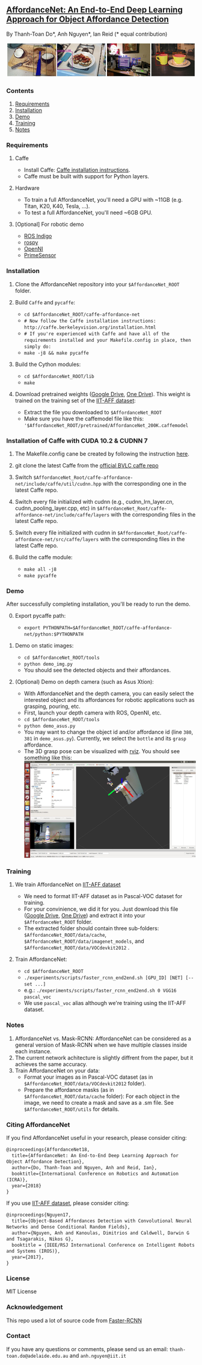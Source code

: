 ## [AffordanceNet: An End-to-End Deep Learning Approach for Object Affordance Detection](https://arxiv.org/pdf/1709.07326.pdf)
By Thanh-Toan Do\*, Anh Nguyen\*, Ian Reid (\* equal contribution)

![affordance-net](https://raw.githubusercontent.com/nqanh/affordance-net/master/tools/temp_output/iit_aff_dataset.jpg "affordance-net")

### Contents
1. [Requirements](#requirements)
2. [Installation](#installation)
3. [Demo](#demo)
4. [Training](#training)
5. [Notes](#notes)


### Requirements

1. Caffe
	- Install Caffe: [Caffe installation instructions](http://caffe.berkeleyvision.org/installation.html).
	- Caffe must be built with support for Python layers.

2. Hardware
	- To train a full AffordanceNet, you'll need a GPU with ~11GB (e.g. Titan, K20, K40, Tesla, ...).
	- To test a full AffordanceNet, you'll need ~6GB GPU.

3. [Optional] For robotic demo
	- [ROS Indigo](http://wiki.ros.org/indigo/Installation/Ubuntu)
	- [rospy](http://wiki.ros.org/rospy)
	- [OpenNI](https://github.com/OpenNI/OpenNI)
	- [PrimeSensor](https://github.com/PrimeSense/Sensor)


### Installation

1. Clone the AffordanceNet repository into your `$AffordanceNet_ROOT` folder.
	
	
2. Build `Caffe` and `pycaffe`:
	- `cd $AffordanceNet_ROOT/caffe-affordance-net`
    - `# Now follow the Caffe installation instructions: http://caffe.berkeleyvision.org/installation.html`
    - `# If you're experienced with Caffe and have all of the requirements installed and your Makefile.config in place, then simply do:`
    - `make -j8 && make pycaffe`
     

3. Build the Cython modules:
    - `cd $AffordanceNet_ROOT/lib`
    - `make`


4. Download pretrained weights ([Google Drive](https://drive.google.com/file/d/0Bx3H_TbKFPCjNlMtSGJlQ0dxVzQ/view?usp=sharing), [One Drive](https://studenthcmusedu-my.sharepoint.com/:u:/g/personal/nqanh_mso_hcmus_edu_vn/ETD6q64-L1lCgtNEryA42NwBNM9vNoyE8QyxAYzgt8NqnA?e=uRCxPg)). This weight is trained on the training set of the [IIT-AFF dataset](https://sites.google.com/site/iitaffdataset/):
    - Extract the file you downloaded to `$AffordanceNet_ROOT`
    - Make sure you have the caffemodel file like this: `'$AffordanceNet_ROOT/pretrained/AffordanceNet_200K.caffemodel`

### Installation of Caffe with CUDA 10.2 & CUDNN 7

1. The Makefile.config cane be created by following the instruction [here](https://github.com/hongtaowu67/Engineering_Note#installing-caffe).

2. git clone the latest Caffe from the [official BVLC caffe repo](https://github.com/BVLC/caffe)

3. Switch `$AffordanceNet_Root/caffe-affordance-net/include/caffe/util/cudnn.hpp` with the corresponding one in the latest Caffe repo.

4. Switch every file initialized with cudnn (e.g., cudnn_lrn_layer.cn, cudnn_pooling_layer.cpp, etc) in `$AffordanceNet_Root/caffe-affordance-net/include/caffe/layers` with the corresponding files in the latest Caffe repo.

5. Switch every file initialized with cudnn in `$AffordanceNet_Root/caffe-affordance-net/src/caffe/layers` with the corresponding files in the latest Caffe repo.

6. Build the caffe module:
	- `make all -j8`
	- `make pycaffe`

	
### Demo

After successfully completing installation, you'll be ready to run the demo. 

0. Export pycaffe path:
	- `export PYTHONPATH=$AffordanceNet_ROOT/caffe-affordance-net/python:$PYTHONPATH`

1. Demo on static images:
	- `cd $AffordanceNet_ROOT/tools`
	- `python demo_img.py`
	- You should see the detected objects and their affordances.
	
2. (Optional) Demo on depth camera (such as Asus Xtion):
	- With AffordanceNet and the depth camera, you can easily select the interested object and its affordances for robotic applications such as grasping, pouring, etc.
	- First, launch your depth camera with ROS, OpenNI, etc.
	- `cd $AffordanceNet_ROOT/tools`
	- `python demo_asus.py`
	- You may want to change the object id and/or affordance id (line `380`, `381` in `demo_asus.py`). Currently, we select the `bottle` and its `grasp` affordance.
	- The 3D grasp pose can be visualized with [rviz](http://wiki.ros.org/rviz). You should see something like this: 
	![affordance-net-asus](https://raw.githubusercontent.com/nqanh/affordance-net/master/tools/temp_output/asus_affordance_net_demo.jpg "affordance-net-asus")
	
### Training

1. We train AffordanceNet on [IIT-AFF dataset](https://sites.google.com/site/iitaffdataset/)
	- We need to format IIT-AFF dataset as in Pascal-VOC dataset for training.
	- For your convinience, we did it for you. Just download this file ([Google Drive](https://drive.google.com/file/d/0Bx3H_TbKFPCjV09MbkxGX0k1ZEU/view?usp=sharing), [One Drive](https://studenthcmusedu-my.sharepoint.com/:u:/g/personal/nqanh_mso_hcmus_edu_vn/EXQok71Y2kFAmhaabY2TQO8BFIO1AqqH5GcMOfPqgn_q2g?e=7rH3Kd)) and extract it into your `$AffordanceNet_ROOT` folder.
	- The extracted folder should contain three sub-folders: `$AffordanceNet_ROOT/data/cache`, `$AffordanceNet_ROOT/data/imagenet_models`, and `$AffordanceNet_ROOT/data/VOCdevkit2012` .

2. Train AffordanceNet:
	- `cd $AffordanceNet_ROOT`
	- `./experiments/scripts/faster_rcnn_end2end.sh [GPU_ID] [NET] [--set ...]`
	- e.g.: `./experiments/scripts/faster_rcnn_end2end.sh 0 VGG16 pascal_voc`
	- We use `pascal_voc` alias although we're training using the IIT-AFF dataset.



### Notes
1. AffordanceNet vs. Mask-RCNN: AffordanceNet can be considered as a general version of Mask-RCNN when we have multiple classes inside each instance.
2. The current network achitecture is slightly diffrent from the paper, but it achieves the same accuracy.
3. Train AffordanceNet on your data:
	- Format your images as in Pascal-VOC dataset (as in `$AffordanceNet_ROOT/data/VOCdevkit2012` folder).
	- Prepare the affordance masks (as in `$AffordanceNet_ROOT/data/cache` folder): For each object in the image, we need to create a mask and save as a .sm file. See `$AffordanceNet_ROOT/utils` for details.


### Citing AffordanceNet

If you find AffordanceNet useful in your research, please consider citing:

	@inproceedings{AffordanceNet18,
	  title={AffordanceNet: An End-to-End Deep Learning Approach for Object Affordance Detection},
	  author={Do, Thanh-Toan and Nguyen, Anh and Reid, Ian},
	  booktitle={International Conference on Robotics and Automation (ICRA)},
	  year={2018}
	}


If you use [IIT-AFF dataset](https://sites.google.com/site/iitaffdataset/), please consider citing:

	@inproceedings{Nguyen17,
	  title={Object-Based Affordances Detection with Convolutional Neural Networks and Dense Conditional Random Fields},
	  author={Nguyen, Anh and Kanoulas, Dimitrios and Caldwell, Darwin G and Tsagarakis, Nikos G},
	  booktitle = {IEEE/RSJ International Conference on Intelligent Robots and Systems (IROS)},
	  year={2017},
	}


### License
MIT License

### Acknowledgement
This repo used a lot of source code from [Faster-RCNN](https://github.com/rbgirshick/py-faster-rcnn)


### Contact
If you have any questions or comments, please send us an email: `thanh-toan.do@adelaide.edu.au` and `anh.nguyen@iit.it`

